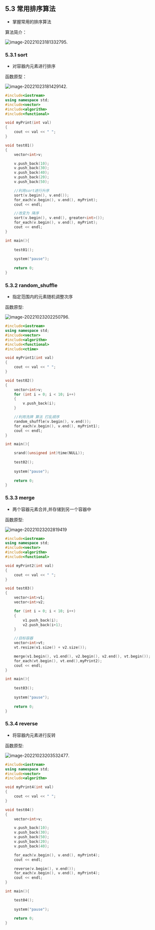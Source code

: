 ## 5.3 常用排序算法

- 掌握常用的排序算法

算法简介：

![image-20221023181332795](图片/image-20221023181332795.png).



### 5.3.1 sort

- 对容器内元素进行排序

函数原型：

![image-20221023181429142](图片/image-20221023181429142.png).

```c++
#include<iostream>
using namespace std;
#include<vector>
#include<algorithm>
#include<functional>

void myPrint(int val)
{
	cout << val << " ";
}

void test01()
{
	vector<int>v;

	v.push_back(10);
	v.push_back(30);
	v.push_back(40);
	v.push_back(20);
	v.push_back(50);

	//利用sort进行升序
	sort(v.begin(), v.end());
	for_each(v.begin(), v.end(), myPrint);
	cout << endl;

	//改变为 降序
	sort(v.begin(), v.end(), greater<int>());
	for_each(v.begin(), v.end(), myPrint);
	cout << endl;
}

int main(){
	
	test01();
	
	system("pause");
	
	return 0;
}

```

### 5.3.2 random_shuffle

- 指定范围内的元素随机调整次序

函数原型:

![image-20221023202250796](图片/image-20221023202250796.png).

```c++
#include<iostream>
using namespace std;
#include<vector>
#include<algorithm>
#include<functional>
#include<ctime>

void myPrint1(int val)
{
	cout << val << " ";
}

void test02()
{
	vector<int>v;
	for (int i = 0; i < 10; i++)
	{
		v.push_back(i);
	}

	//利用洗牌 算法 打乱顺序
	random_shuffle(v.begin(), v.end());
	for_each(v.begin(), v.end(), myPrint1);
	cout << endl;
}

int main(){

	srand((unsigned int)time(NULL));
	
	test02();
	
	system("pause");
	
	return 0;
}
```

### 5.3.3 merge

- 两个容器元素合并,并存储到另一个容器中

函数原型:

![image-20221023202819419](图片/image-20221023202819419.png)

```c++
#include<iostream>
using namespace std;
#include<vector>
#include<algorithm>
#include<functional>

void myPrint2(int val)
{
	cout << val << " ";
}

void test03()
{
	vector<int>v1;
	vector<int>v2;

	for (int i = 0; i < 10; i++)
	{
		v1.push_back(i);
		v2.push_back(i+1);
	}

	//目标容器
	vector<int>vt;
	vt.resize(v1.size() + v2.size());

	merge(v1.begin(), v1.end(), v2.begin(), v2.end(), vt.begin());
	for_each(vt.begin(), vt.end(),myPrint2);
	cout << endl;
}

int main(){
	
	test03();
	
	system("pause");
	
	return 0;
}
```

### 5.3.4 reverse

- 将容器内元素进行反转

函数原型:

![image-20221023203532477](图片/image-20221023203532477.png).

```c++
#include<iostream>
using namespace std;
#include<vector>
#include<algorithm>

void myPrint4(int val)
{
	cout << val << " ";
}

void test04()
{
	vector<int>v;

	v.push_back(10);
	v.push_back(30);
	v.push_back(50);
	v.push_back(20);
	v.push_back(40);

	for_each(v.begin(), v.end(), myPrint4);
	cout << endl;

	reverse(v.begin(), v.end());
	for_each(v.begin(), v.end(), myPrint4);
	cout << endl;
}

int main(){

	test04();
	
	system("pause");
	
	return 0;
}
```

